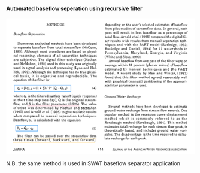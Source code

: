 #### Automated baseflow seperation using recursive filter


![](source.png)

N.B. the same method is used in SWAT baseflow separator application